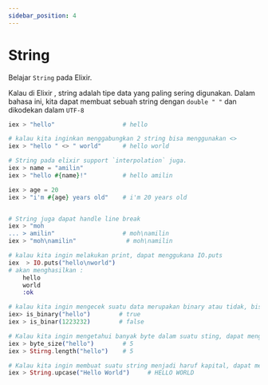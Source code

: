 ```yaml
---
sidebar_position: 4
---
```


# String
Belajar `String` pada Elixir.


Kalau di Elixir , string adalah tipe data yang paling sering digunakan.  Dalam bahasa ini, kita dapat membuat sebuah string dengan `double " "` dan dikodekan dalam `UTF-8`

```elixir
iex > "hello"                   # hello

# kalau kita inginkan menggabungkan 2 string bisa menggunakan <>
iex > "hello " <> " world"      # hello world

# String pada elixir support `interpolation` juga.
iex > name = "amilin"
iex > "hello #{name}!"          # hello amilin

iex > age = 20
iex > "i'm #{age} years old"    # i'm 20 years old


# String juga dapat handle line break
iex > "moh
... > amilin"                   # moh\namilin
iex > "moh\namilin"              # moh\namilin

# kalau kita ingin melakukan print, dapat menggukana IO.puts
iex  > IO.puts("hello\nworld")
# akan menghasilkan :
    hello
    world
    :ok

# kalau kita ingin mengecek suatu data merupakan binary atau tidak, bisa menggunakan is_binary
iex> is_binary("hello")        # true
iex > is_binar(1223232)        # false

# Kalau kita ingin mengetahui banyak byte dalam suatu sting, dapat menggunakan byte_size / String.length
iex > byte_size("hello")        # 5
iex > Stirng.length("hello")    # 5

# Kalau kita ingin membuat suatu string menjadi haruf kapital, dapat menggunakan upcase
iex > String.upcase("Hello World")     # HELLO WORLD
```